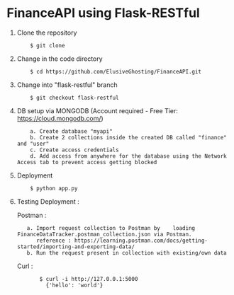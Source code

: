 # FinanceAPI using Flask-RESTful

1. Clone the repository

           $ git clone

2. Change in the code directory

           $ cd https://github.com/ElusiveGhosting/FinanceAPI.git

3. Change into "flask-restful" branch

           $ git checkout flask-restful

4. DB setup via MONGODB (Account required - Free Tier: https://cloud.mongodb.com/)

           a. Create database "myapi"
           b. Create 2 collections inside the created DB called "finance" and "user"
           c. Create access credentials
           d. Add access from anywhere for the database using the Network Access tab to prevent access getting blocked

5. Deployment

           $ python app.py


6. Testing Deployment :

   Postman :

          a. Import request collection to Postman by 	loading FinanceDataTracker.postman_collection.json via Postman.
             reference : https://learning.postman.com/docs/getting-started/importing-and-exporting-data/
          b. Run the request present in collection with existing/own data

   Curl :

    		  $ curl -i http://127.0.0.1:5000
    		    {'hello': 'world'}
